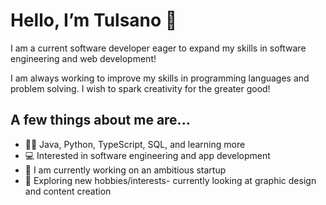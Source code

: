 # Hello, I’m Tulsano 👋

I am a current software developer eager to expand my skills in software engineering and web development! 

I am always working to improve my skills in programming languages and problem solving. I wish to spark creativity for the greater good!

## A few things about me are...

* 👨‍💻 Java, Python, TypeScript, SQL, and learning more
* 💻 Interested in software engineering and app development
* 🌱 I am currently working on an ambitious startup
* 🧸 Exploring new hobbies/interests- currently looking at graphic design and content creation
